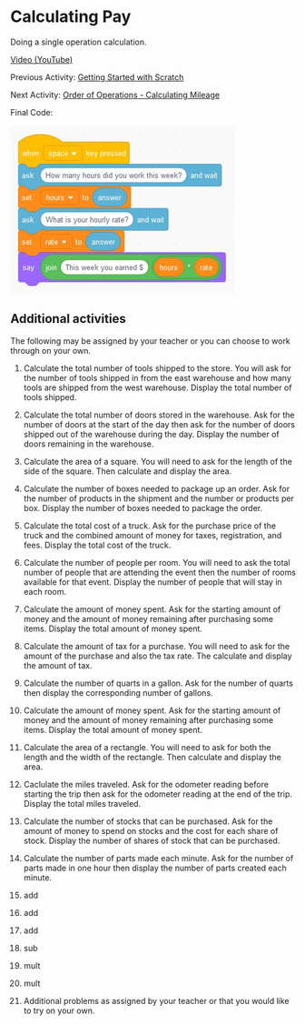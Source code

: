 # Calculating Pay

Doing a single operation calculation.

[Video (YouTube)](https://youtu.be/nVhhQRKqVsI)

Previous Activity: [Getting Started with Scratch](https://github.com/teachintech90/math.code/blob/main/Scratch/000-Getting-Started/README.md)

Next Activity: [Order of Operations - Calculating Mileage](https://github.com/teachintech90/math.code/blob/main/Scratch/002-Order-Of-Operations/README.md)

Final Code:

<img src="calc-pay-final.jpg">

## Additional activities
The following may be assigned by your teacher or you can choose to work through on your own.

1. Calculate the total number of tools shipped to the store.  You will ask for the number of tools shipped in from the east warehouse and how many tools are shipped from the west warehouse.  Display the total number of tools shipped.

1. Calculate the total number of doors stored in the warehouse.  Ask for the number of doors at the start of the day then ask for the number of doors shipped out of the warehouse during the day.  Display the number of doors remaining in the warehouse.

1. Calculate the area of a square.  You will need to ask for the length of the side of the square. Then calculate and display the area.

1. Calculate the number of boxes needed to package up an order.  Ask for the number of products in the shipment and the number or products per box.  Display the number of boxes needed to package the order.

1. Calculate the total cost of a truck.  Ask for the purchase price of the truck and the combined amount of money for taxes, registration, and fees.  Display the total cost of the truck.

1. Calculate the number of people per room.  You will need to ask the total number of people that are attending the event then the number of rooms available for that event.  Display the number of people that will stay in each room.

1. Calculate the amount of money spent.  Ask for the starting amount of money and the amount of money remaining after purchasing some items.  Display the total amount of money spent.

1. Calculate the amount of tax for a purchase.  You will need to ask for the amount of the purchase and also the tax rate.  The calculate and display the amount of tax.

1. Calculate the number of quarts in a gallon.  Ask for the number of quarts then display the corresponding number of gallons.

1. Calculate the amount of money spent.  Ask for the starting amount of money and the amount of money remaining after purchasing some items.  Display the total amount of money spent.

1. Calculate the area of a rectangle.  You will need to ask for both the length and the width of the rectangle.  Then calculate and display the area.

1. Caclulate the miles traveled.  Ask for the odometer reading before starting the trip then ask for the odometer reading at the end of the trip.  Display the total miles traveled.

1. Calculate the number of stocks that can be purchased.  Ask for the amount of money to spend on stocks and the cost for each share of stock.  Display the number of shares of stock that can be purchased.

1. Calculate the number of parts made each minute.  Ask for the number of parts made in one hour then display the number of parts created each minute.

1. add

1. add

1. add

1. sub

1. mult

1. mult

1. Additional problems as assigned by your teacher or that you would like to try on your own.
